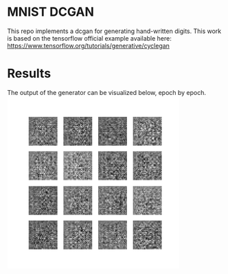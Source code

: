 # MNIST DCGAN
This repo implements a dcgan for generating hand-written digits. This work is based on the tensorflow official example available here: https://www.tensorflow.org/tutorials/generative/cyclegan

# Results
The output of the generator can be visualized below, epoch by epoch. <br />
![results gif](out_figures/dcgan.gif)
